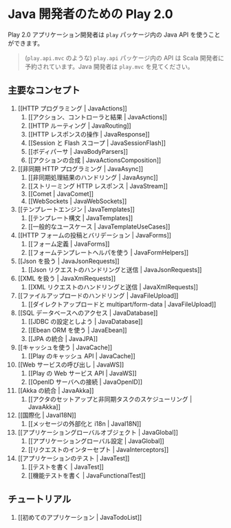 <!--
# Play 2.0 for Java developers
-->
# Java 開発者のための Play 2.0

<!--
The Java API for the Play 2.0 application developers is available in the `play` package. 
-->
Play 2.0 アプリケーション開発者は `play` パッケージ内の Java API を使うことができます。

<!--
> The API available in the `play.api` package (such as `play.api.mvc`) is reserved for Scala developers. As a Java developer, look at `play.mvc`.
-->
> (`play.api.mvc` のような) `play.api` パッケージ内の API は Scala 開発者に予約されています。Java 開発者は `play.mvc` を見てください。


<!--
## Main concepts
-->
## 主要なコンセプト

<!--
1. [[HTTP programming | JavaActions]]
    1. [[Actions, Controllers and Results | JavaActions]]
    1. [[HTTP routing | JavaRouting]]
    1. [[Manipulating the HTTP response | JavaResponse]]
    1. [[Session and Flash scopes | JavaSessionFlash]]
    1. [[Body parsers | JavaBodyParsers]]
    1. [[Actions composition | JavaActionsComposition]]
1. [[Asynchronous HTTP programming | JavaAsync]]
    1. [[Handling asynchronous results | JavaAsync]]
    1. [[Streaming HTTP responses | JavaStream]]
    1. [[Comet sockets | JavaComet]]
    1. [[WebSockets | JavaWebSockets]]
1. [[The template engine | JavaTemplates]]
    1. [[Templates syntax | JavaTemplates]]
    1. [[Common use cases | JavaTemplateUseCases]]
1. [[HTTP form submission and validation | JavaForms]]
    1. [[Form definitions | JavaForms]]
    1. [[Using the form template helpers | JavaFormHelpers]]
1. [[Working with Json | JavaJsonRequests]]
    1. [[Handling and serving Json requests | JavaJsonRequests]]
1. [[Working with XML | JavaXmlRequests]]
    1. [[Handling and serving XML requests | JavaXmlRequests]]
1. [[Handling file upload | JavaFileUpload]]
    1. [[Direct upload and multipart/form-data | JavaFileUpload]]
1. [[Accessing an SQL database | JavaDatabase]]
    1. [[Configuring and using JDBC | JavaDatabase]]
    1. [[Using Ebean ORM | JavaEbean]]
    1. [[Integrating with JPA | JavaJPA]]
1. [[Using the Cache | JavaCache]]
    1. [[The Play cache API | JavaCache]]
1. [[Calling WebServices | JavaWS]]
    1. [[The Play WS API  | JavaWS]]
    1. [[Connect to OpenID servers | JavaOpenID]]
1. [[Integrating with Akka | JavaAkka]]
    1. [[Setting up Actors and scheduling asynchronous tasks | JavaAkka]]
1. [[Internationalization | JavaI18N]]
    1. [[Messages externalization and i18n | JavaI18N]]
1. [[The application Global object | JavaGlobal]]
    1. [[Application global settings | JavaGlobal]]
    1. [[Intercepting requests | JavaInterceptors]]
1. [[Testing your application | JavaTest]]
    1. [[Writing tests | JavaTest]]
    1. [[Writing functional tests | JavaFunctionalTest]]
-->
1. [[HTTP プログラミング | JavaActions]]
    1. [[アクション、コントローラと結果 | JavaActions]]
    1. [[HTTP ルーティング | JavaRouting]]
    1. [[HTTP レスポンスの操作 | JavaResponse]]
    1. [[Session と Flash スコープ | JavaSessionFlash]]
    1. [[ボディパーサ | JavaBodyParsers]]
    1. [[アクションの合成 | JavaActionsComposition]]
1. [[非同期 HTTP プログラミング | JavaAsync]]
    1. [[非同期処理結果のハンドリング | JavaAsync]]
    1. [[ストリーミング HTTP レスポンス | JavaStream]]
    1. [[Comet | JavaComet]]
    1. [[WebSockets | JavaWebSockets]]
1. [[テンプレートエンジン | JavaTemplates]]
    1. [[テンプレート構文 | JavaTemplates]]
    1. [[一般的なユースケース | JavaTemplateUseCases]]
1. [[HTTP フォームの投稿とバリデーション | JavaForms]]
    1. [[フォーム定義 | JavaForms]]
    1. [[フォームテンプレートヘルパを使う | JavaFormHelpers]]
1. [[Json を扱う | JavaJsonRequests]]
    1. [[Json リクエストのハンドリングと送信 | JavaJsonRequests]]
1. [[XML を扱う | JavaXmlRequests]]
    1. [[XML リクエストのハンドリングと送信 | JavaXmlRequests]]
1. [[ファイルアップロードのハンドリング | JavaFileUpload]]
    1. [[ダイレクトアップロードと multipart/form-data | JavaFileUpload]]
1. [[SQL データベースへのアクセス | JavaDatabase]]
    1. [[JDBC の設定としよう | JavaDatabase]]
    1. [[Ebean ORM を使う | JavaEbean]]
    1. [[JPA の統合 | JavaJPA]]
1. [[キャッシュを使う | JavaCache]]
    1. [[Play のキャッシュ API | JavaCache]]
1. [[Web サービスの呼び出し | JavaWS]]
    1. [[Play の Web サービス API  | JavaWS]]
    1. [[OpenID サーバへの接続 | JavaOpenID]]
1. [[Akka の統合 | JavaAkka]]
    1. [[アクタのセットアップと非同期タスクのスケジューリング | JavaAkka]]
1. [[国際化 | JavaI18N]]
    1. [[メッセージの外部化と i18n | JavaI18N]]
1. [[アプリケーショングローバルオブジェクト | JavaGlobal]]
    1. [[アプリケーショングローバル設定 | JavaGlobal]]
    1. [[リクエストのインターセプト | JavaInterceptors]]
1. [[アプリケーションのテスト | JavaTest]]
    1. [[テストを書く | JavaTest]]
    1. [[機能テストを書く | JavaFunctionalTest]]

<!--
## Tutorials
-->
## チュートリアル

<!--
1. [[Your first application | JavaTodoList]]
-->
1. [[初めてのアプリケーション | JavaTodoList]]